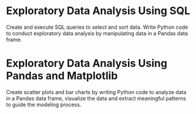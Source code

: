 # Exploratory Data Analysis Using SQL
Create and execute SQL queries to select and sort data. Write Python code to conduct exploratory data analysis by manipulating data in a Pandas data frame.

# Exploratory Data Analysis Using Pandas and Matplotlib
Create scatter plots and bar charts by writing Python code to analyze data in a Pandas data frame, visualize the data and extract meaningful patterns to guide the modeling process.
